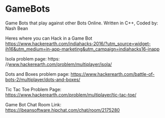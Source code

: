 # GameBots
Game Bots that play against other Bots Online.
Written in C++, Coded by: Nash Bean

Heres where you can Hack in a Game Bot
https://www.hackerearth.com/indiahacks-2016/?utm_source=widget-ih16&utm_medium=in-app-marketing&utm_campaign=indiahacks16-inapp

Isola problem page: https:
//www.hackerearth.com/problem/multiplayer/isola/

Dots and Boxes problem page: 
https://www.hackerearth.com/battle-of-bots-2/multiplayer/dots-and-boxes/

Tic Tac Toe Problem Page:
https://www.hackerearth.com/problem/multiplayer/tic-tac-toe/

Game Bot Chat Room Link:
https://ibeansoftware.hipchat.com/chat/room/2175280
